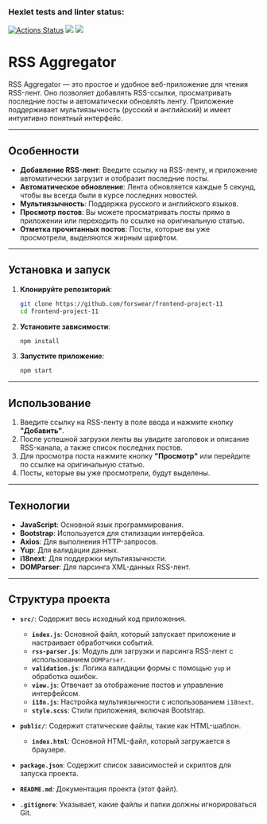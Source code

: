 ### Hexlet tests and linter status:
[![Actions Status](https://github.com/forswear/frontend-project-11/actions/workflows/hexlet-check.yml/badge.svg)](https://github.com/forswear/frontend-project-11/actions)
<a href="https://codeclimate.com/github/forswear/frontend-project-11/maintainability"><img src="https://api.codeclimate.com/v1/badges/3f2f35c454a12dd10bb7/maintainability" /></a>
<a href="https://codeclimate.com/github/forswear/frontend-project-11/test_coverage"><img src="https://api.codeclimate.com/v1/badges/3f2f35c454a12dd10bb7/test_coverage" /></a>

# RSS Aggregator

RSS Aggregator — это простое и удобное веб-приложение для чтения RSS-лент. Оно позволяет добавлять RSS-ссылки, просматривать последние посты и автоматически обновлять ленту. Приложение поддерживает мультиязычность (русский и английский) и имеет интуитивно понятный интерфейс.

---

## Особенности

- **Добавление RSS-лент**: Введите ссылку на RSS-ленту, и приложение автоматически загрузит и отобразит последние посты.
- **Автоматическое обновление**: Лента обновляется каждые 5 секунд, чтобы вы всегда были в курсе последних новостей.
- **Мультиязычность**: Поддержка русского и английского языков.
- **Просмотр постов**: Вы можете просматривать посты прямо в приложении или переходить по ссылке на оригинальную статью.
- **Отметка прочитанных постов**: Посты, которые вы уже просмотрели, выделяются жирным шрифтом.

---

## Установка и запуск

1. **Клонируйте репозиторий**:
   ```bash
   git clone https://github.com/forswear/frontend-project-11
   cd frontend-project-11
   
2. **Установите зависимости**:
    ```bash
   npm install
    
2. **Запустите приложение**:
    ```bash
   npm start

---
    
## Использование

1. Введите ссылку на RSS-ленту в поле ввода и нажмите кнопку **"Добавить"**.
2. После успешной загрузки ленты вы увидите заголовок и описание RSS-канала, а также список последних постов.
3. Для просмотра поста нажмите кнопку **"Просмотр"** или перейдите по ссылке на оригинальную статью.
4. Посты, которые вы уже просмотрели, будут выделены.

---

## Технологии

- **JavaScript**: Основной язык программирования.
- **Bootstrap**: Используется для стилизации интерфейса.
- **Axios**: Для выполнения HTTP-запросов.
- **Yup**: Для валидации данных.
- **i18next**: Для поддержки мультиязычности.
- **DOMParser**: Для парсинга XML-данных RSS-лент.

---

## Структура проекта

- **`src/`**: Содержит весь исходный код приложения.
  - **`index.js`**: Основной файл, который запускает приложение и настраивает обработчики событий.
  - **`rss-parser.js`**: Модуль для загрузки и парсинга RSS-лент с использованием `DOMParser`.
  - **`validation.js`**: Логика валидации формы с помощью `yup` и обработка ошибок.
  - **`view.js`**: Отвечает за отображение постов и управление интерфейсом.
  - **`i18n.js`**: Настройка мультиязычности с использованием `i18next`.
  - **`style.scss`**: Стили приложения, включая Bootstrap.

- **`public/`**: Содержит статические файлы, такие как HTML-шаблон.
  - **`index.html`**: Основной HTML-файл, который загружается в браузере.

- **`package.json`**: Содержит список зависимостей и скриптов для запуска проекта.

- **`README.md`**: Документация проекта (этот файл).

- **`.gitignore`**: Указывает, какие файлы и папки должны игнорироваться Git.
